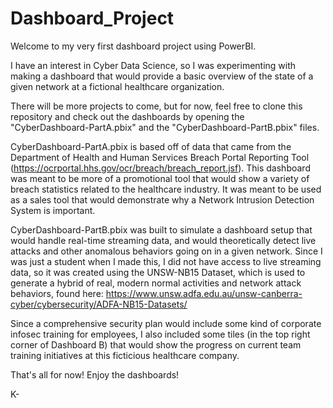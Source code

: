 # Dashboard_Project
Welcome to my very first dashboard project using PowerBI. 

I have an interest in Cyber Data Science, so I was experimenting with making a dashboard that would provide a basic overview of the state of a given network at a fictional healthcare organization. 

There will be more projects to come, but for now, feel free to clone this repository and check out the dashboards by opening the "CyberDashboard-PartA.pbix" and the "CyberDashboard-PartB.pbix" files.

CyberDashboard-PartA.pbix is based off of data that came from the Department of Health and Human Services Breach Portal Reporting Tool (https://ocrportal.hhs.gov/ocr/breach/breach_report.jsf). This dashboard was meant to be more of a promotional tool that would show a variety of breach statistics related to the healthcare industry. It was meant to be used as a sales tool that would demonstrate why a Network Intrusion Detection System is important.

CyberDashboard-PartB.pbix was built to simulate a dashboard setup that would handle real-time streaming data, and would theoretically detect live attacks and other anomalous behaviors going on in a given network. Since I was just a student when I made this, I did not have access to live streaming data, so it was created using the UNSW-NB15 Dataset, which is used to generate a hybrid of real, modern normal activities and network attack behaviors, found here: https://www.unsw.adfa.edu.au/unsw-canberra-cyber/cybersecurity/ADFA-NB15-Datasets/

Since a comprehensive security plan would include some kind of corporate infosec training for employees, I also included some tiles (in the top right corner of Dashboard B) that would show the progress on current team training initiatives at this ficticious healthcare company.

That's all for now! Enjoy the dashboards!

K-




